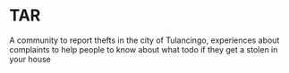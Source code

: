 # TAR

A community to report thefts in the city of Tulancingo, experiences about complaints to help people to know about what todo if they get a stolen in your house
